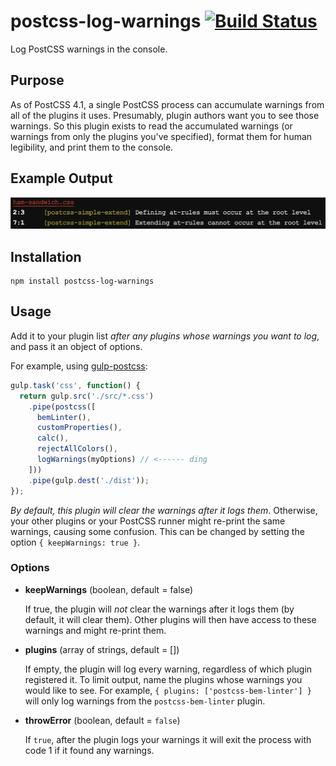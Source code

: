 # postcss-log-warnings [![Build Status](https://travis-ci.org/davidtheclark/postcss-log-warnings.svg?branch=master)](https://travis-ci.org/davidtheclark/postcss-log-warnings)

Log PostCSS warnings in the console.

## Purpose

As of PostCSS 4.1, a single PostCSS process can accumulate warnings from all of the plugins it uses.
Presumably, plugin authors want you to see those warnings.
So this plugin exists to read the accumulated warnings (or warnings from only the plugins you've specified), format them for human legibility, and print them to the console.

## Example Output

![Example](example.png?raw=true)

## Installation

```
npm install postcss-log-warnings
```

## Usage

Add it to your plugin list *after any plugins whose warnings you want to log*, and pass it an object of options.

For example, using [gulp-postcss](https://github.com/w0rm/gulp-postcss):

```js
gulp.task('css', function() {
  return gulp.src('./src/*.css')
    .pipe(postcss([
      bemLinter(),
      customProperties(),
      calc(),
      rejectAllColors(),
      logWarnings(myOptions) // <------ ding
    ]))
    .pipe(gulp.dest('./dist'));
});
```

*By default, this plugin will clear the warnings after it logs them*. Otherwise, your other plugins or your PostCSS runner might re-print the same warnings, causing some confusion. This can be changed by setting the option `{ keepWarnings: true }`.

### Options

- **keepWarnings** (boolean, default = false)

  If true, the plugin will *not* clear the warnings after it logs them (by default, it will clear them). Other plugins will then have access to these warnings and might re-print them.

- **plugins** (array of strings, default = [])

  If empty, the plugin will log every warning, regardless of which plugin registered it.
  To limit output, name the plugins whose warnings you would like to see.
  For example, `{ plugins: ['postcss-bem-linter'] }` will only log warnings from the `postcss-bem-linter` plugin.

- **throwError** (boolean, default = `false`)

  If `true`, after the plugin logs your warnings it will exit the process with code 1 if it found any warnings.
